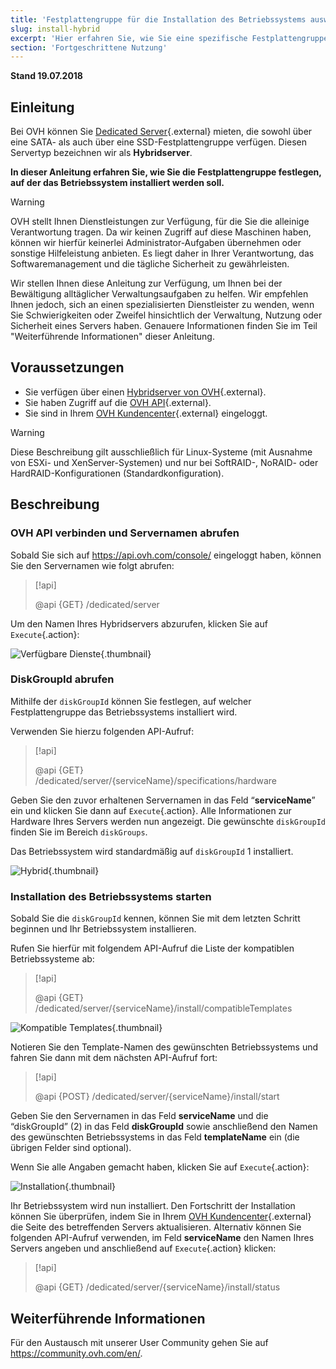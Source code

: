 ```yaml
---
title: 'Festplattengruppe für die Installation des Betriebssystems auswählen'
slug: install-hybrid
excerpt: 'Hier erfahren Sie, wie Sie eine spezifische Festplattengruppe für die Installation Ihres Betriebssystems auswählen.'
section: 'Fortgeschrittene Nutzung'
---
```


**Stand 19.07.2018**

## Einleitung

Bei OVH können Sie [Dedicated Server](https://www.ovh.de/dedicated_server/){.external} mieten, die sowohl über eine SATA- als auch über eine SSD-Festplattengruppe verfügen. Diesen Servertyp bezeichnen wir als **Hybridserver**.

**In dieser Anleitung erfahren Sie, wie Sie die Festplattengruppe festlegen, auf der das Betriebssystem installiert werden soll.**

> [!warning]
> 
> OVH stellt Ihnen Dienstleistungen zur Verfügung, für die Sie die alleinige Verantwortung tragen. Da wir keinen Zugriff auf diese Maschinen haben, können wir hierfür keinerlei Administrator-Aufgaben übernehmen oder sonstige Hilfeleistung anbieten. Es liegt daher in Ihrer Verantwortung, das Softwaremanagement und die tägliche Sicherheit zu gewährleisten.
> 
> Wir stellen Ihnen diese Anleitung zur Verfügung, um Ihnen bei der Bewältigung alltäglicher Verwaltungsaufgaben zu helfen. Wir empfehlen Ihnen jedoch, sich an einen spezialisierten Dienstleister zu wenden, wenn Sie Schwierigkeiten oder Zweifel hinsichtlich der Verwaltung, Nutzung oder Sicherheit eines Servers haben. Genauere Informationen finden Sie im Teil "Weiterführende Informationen" dieser Anleitung.
>

## Voraussetzungen

* Sie verfügen über einen [Hybridserver von OVH](https://www.ovh.de/dedicated_server/){.external}.
* Sie haben Zugriff auf die [OVH API](https://api.ovh.com/console/){.external}.
* Sie sind in Ihrem [OVH Kundencenter](https://www.ovh.com/auth/?action=gotomanager&from=https://www.ovh.de/&ovhSubsidiary=de){.external} eingeloggt.

> [!warning]
>
> Diese Beschreibung gilt ausschließlich für Linux-Systeme (mit Ausnahme von ESXi- und XenServer-Systemen) und nur bei SoftRAID-, NoRAID- oder HardRAID-Konfigurationen (Standardkonfiguration).
> 

## Beschreibung

### OVH API verbinden und Servernamen abrufen

Sobald Sie sich auf <https://api.ovh.com/console/> eingeloggt haben, können Sie den Servernamen wie folgt abrufen:

> [!api]
>
> @api {GET} /dedicated/server
> 

Um den Namen Ihres Hybridservers abzurufen, klicken Sie auf `Execute`{.action}:

![Verfügbare Dienste](images/services-01.png){.thumbnail}

### DiskGroupId abrufen

Mithilfe der `diskGroupId` können Sie festlegen, auf welcher Festplattengruppe das Betriebssystems installiert wird. 

Verwenden Sie hierzu folgenden API-Aufruf:

> [!api]
>
> @api {GET} /dedicated/server/{serviceName}/specifications/hardware
> 

Geben Sie den zuvor erhaltenen Servernamen in das Feld “**serviceName**” ein und klicken Sie dann auf `Execute`{.action}. Alle Informationen zur Hardware Ihres Servers werden nun angezeigt. Die gewünschte `diskGroupId` finden Sie im Bereich `diskGroups`.

Das Betriebssystem wird standardmäßig auf `diskGroupId` 1 installiert.

![Hybrid](images/hybrid-01.png){.thumbnail}

### Installation des Betriebssystems starten

Sobald Sie die `diskGroupId` kennen, können Sie mit dem letzten Schritt beginnen und Ihr Betriebssystem installieren.

Rufen Sie hierfür mit folgendem API-Aufruf die Liste der kompatiblen Betriebssysteme ab:

> [!api]
>
> @api {GET} /dedicated/server/{serviceName}/install/compatibleTemplates
> 

![Kompatible Templates](images/templates-01.png){.thumbnail}

Notieren Sie den Template-Namen des gewünschten Betriebssystems und fahren Sie dann mit dem nächsten API-Aufruf fort:

> [!api]
>
> @api {POST} /dedicated/server/{serviceName}/install/start
> 

Geben Sie den Servernamen in das Feld **serviceName** und die “diskGroupId” (2) in das Feld **diskGroupId** sowie anschließend den Namen des gewünschten Betriebssystems in das Feld **templateName** ein (die übrigen Felder sind optional).

Wenn Sie alle Angaben gemacht haben, klicken Sie auf `Execute`{.action}:

![Installation](images/install-01.png){.thumbnail}

Ihr Betriebssystem wird nun installiert. Den Fortschritt der Installation können Sie überprüfen, indem Sie in Ihrem [OVH Kundencenter](https://www.ovh.com/auth/?action=gotomanager&from=https://www.ovh.de/&ovhSubsidiary=de){.external} die Seite des betreffenden Servers aktualisieren. Alternativ können Sie folgenden API-Aufruf verwenden, im Feld **serviceName** den Namen Ihres Servers angeben und anschließend auf `Execute`{.action} klicken:

> [!api]
>
> @api {GET} /dedicated/server/{serviceName}/install/status
> 

## Weiterführende Informationen

Für den Austausch mit unserer User Community gehen Sie auf <https://community.ovh.com/en/>.
